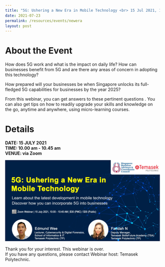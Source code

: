 ```yaml
---
title: "5G: Ushering a New Era in Mobile Technology <br> 15 Jul 2021, 10:00 am"
date: 2021-07-23
permalink: /resources/events/newera
layout: post
---
```

# About the Event

How does 5G work and what is the impact on daily life? How can businesses benefit from 5G and are there any areas of concern in adopting this technology?

How prepared will your businesses be when Singapore unlocks its full-fledged 5G capabilities for businesses by the year 2025?

From this webinar, you can get answers to these pertinent questions . You can also get tips on how to readily upgrade your skills and knowledge on the go, anytime and anywhere, using micro-learning courses.

# Details
**DATE: 15 JULY 2021 <br> 
TIME: 10.00 am - 10.45 am <br> 
VENUE: via Zoom**

![Alt text for image on Isomer site](/images/events/events/5G%20Ushering%20a%20New%20Era%20in%20Mobile%20Technology.png)

Thank you for your interest. This webinar is over. <br> If you have any questions, please contact Webinar host: Temasek Polytechnic.